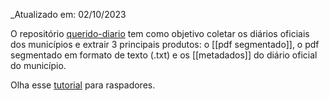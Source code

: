_Atualizado em: 02/10/2023

O repositório [querido-diario](https://github.com/okfn-brasil/querido-diario) tem como objetivo coletar os diários oficiais dos municípios e extrair 3 principais produtos: o [[pdf segmentado]], o pdf segmentado em formato de texto (.txt) e os [[metadados]] do diário oficial do município.


Olha esse [tutorial](https://github.com/escola-de-dados/querido-diario-tutorial) para raspadores.